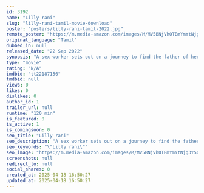 ```yaml
---
id: 3192
name: "Lilly rani"
slug: "lilly-rani-tamil-movie-download"
poster: "posters/lilly-rani-tamil-2022.jpg"
remote_poster: "https://m.media-amazon.com/images/M/MV5BNjVhOTBmYmYtNjg3YS00Y2VhLWIzZjAtZGU0NTM5MTVhNWY3XkEyXkFqcGdeQXVyMTQzNDcwOTA2._V1_SX300.jpg"
original_language: "Tamil"
dubbed_in: null
released_date: "22 Sep 2022"
synopsis: "A sex worker sets out on a journey to find the father of her child, who is suffering from rare medical condition."
type: "movie"
rating: "N/A"
imdbid: "tt22187156"
tmdbid: null
views: 0
likes: 0
dislikes: 0
author_id: 1
trailer_url: null
runtime: "120 min"
is_featured: 0
is_active: 1
is_comingsoon: 0
seo_title: "Lilly rani"
seo_description: "A sex worker sets out on a journey to find the father of her child, who is suffering from rare medical condition."
seo_keywords: "\"Lilly rani\""
seo_image: "https://m.media-amazon.com/images/M/MV5BNjVhOTBmYmYtNjg3YS00Y2VhLWIzZjAtZGU0NTM5MTVhNWY3XkEyXkFqcGdeQXVyMTQzNDcwOTA2._V1_SX300.jpg"
screenshots: null
redirect_to: null
social_shares: 0
created_at: 2025-04-18 16:50:27
updated_at: 2025-04-18 16:50:27
---
```


